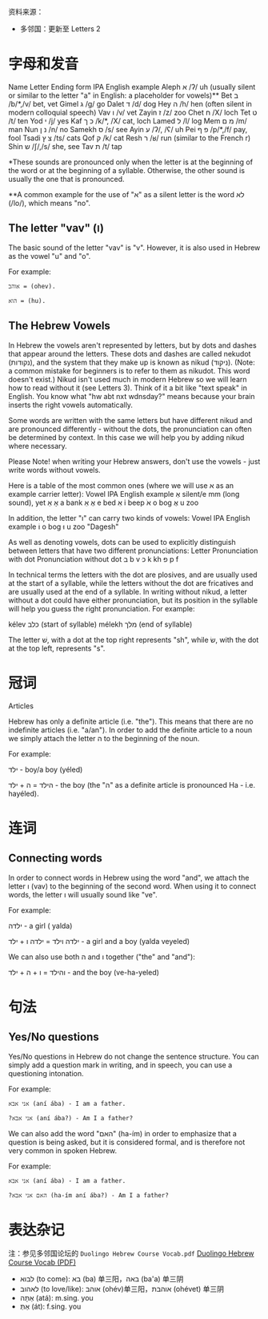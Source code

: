 资料来源：

- 多邻国：更新至 Letters 2

# 字母和发音

Name 	Letter 	Ending form 	IPA 	English example
Aleph 	א 		/ʔ/ 	uh (usually silent or similar to the letter "a" in English: a placeholder for vowels)\**
Bet 	ב 		/b/\*,/v/ 	bet, vet
Gimel 	ג 		/g/ 	go
Dalet 	ד 		/d/ 	dog
Hey 	ה 		/h/ 	hen (often silent in modern colloquial speech)
Vav 	ו 		/v/ 	vet
Zayin 	ז 		/z/ 	zoo
Chet 	ח 		/X/ 	loch
Tet 	ט 		/t/ 	ten
Yod 	י 		/j/ 	yes
Kaf 	כ 	ך 	/k/\*, /X/ 	cat, loch
Lamed 	ל 		/l/ 	log
Mem 	מ 	ם 	/m/ 	man
Nun 	נ 	ן 	/n/ 	no
Samekh 	ס 		/s/ 	see
Ayin 	ע 		/ʔ/, /ʕ/ 	uh
Pei 	פ 	ף 	/p/\*,/f/ 	pay, fool
Tsadi 	צ 	ץ 	/ts/ 	cats
Qof 	ק 		/k/ 	cat
Resh 	ר 		/ʁ/ 	run (similar to the French r)
Shin 	ש 		/ʃ/,/s/ 	she, see
Tav 	ת 		/t/ 	tap

*These sounds are pronounced only when the letter is at the beginning of the word or at the beginning of a syllable. Otherwise, the other sound is usually the one that is pronounced.

**A common example for the use of "א" as a silent letter is the word לא (/lo/), which means "no".

## The letter "vav" (ו)

The basic sound of the letter "vav" is "v". However, it is also used in Hebrew as the vowel "u" and "o".

For example:

    אוהב = (ohev).

    הוא = (hu).

## The Hebrew Vowels

In Hebrew the vowels aren't represented by letters, but by dots and dashes that appear around the letters. These dots and dashes are called nekudot (נקודות), and the system that they make up is known as nikud (ניקוד). (Note: a common mistake for beginners is to refer to them as nikudot. This word doesn't exist.) Nikud isn't used much in modern Hebrew so we will learn how to read without it (see Letters 3). Think of it a bit like "text speak" in English. You know what "hw abt nxt wdnsday?" means because your brain inserts the right vowels automatically.

Some words are written with the same letters but have different nikud and are pronounced differently - without the dots, the pronunciation can often be determined by context. In this case we will help you by adding nikud where necessary.

Please Note! when writing your Hebrew answers, don't use the vowels - just write words without vowels.

Here is a table of the most common ones (where we will use א as an example carrier letter):
Vowel 	IPA 	English example
אְ 	silent/e 	mm (long sound), yet
אָ אַ 	a 	bank
אֶ אֵ 	e 	bed
אִ 	i 	beep
אֹ 	o 	bog
אֻ 	u 	zoo

In addition, the letter "ו" can carry two kinds of vowels:
Vowel 	IPA 	English example
וֹ 	o 	bog
וּ 	u 	zoo
"Dagesh"

As well as denoting vowels, dots can be used to explicitly distinguish between letters that have two different pronunciations:
Letter 	Pronunciation with dot 	Pronunciation without dot
ּב 	b 	v
ּכ 	k 	kh
ּפ 	p 	f

In technical terms the letters with the dot are plosives, and are usually used at the start of a syllable, while the letters without the dot are fricatives and are usually used at the end of a syllable. In writing without nikud, a letter without a dot could have either pronunciation, but its position in the syllable will help you guess the right pronunciation. For example:

kélev כלב (start of syllable)
mélekh מלך (end of syllable)

The letter שׁ, with a dot at the top right represents "sh", while שׂ, with the dot at the top left, represents "s".

# 冠词

Articles

Hebrew has only a definite article (i.e. "the"). This means that there are no indefinite articles (i.e. "a/an"). In order to add the definite article to a noun we simply attach the letter ה to the beginning of the noun.

For example:

ילד - boy/a boy (yéled)

הילד = ה + ילד - the boy (the "ה" as a definite article is pronounced Ha - i.e. hayéled).

# 连词

## Connecting words

In order to connect words in Hebrew using the word "and", we attach the letter ו (vav) to the beginning of the second word. When using it to connect words, the letter ו will usually sound like "ve".

For example:

ילדה - a girl ( yalda)

ילדה וילד = ילדה ו + ילד - a girl and a boy (yalda veyeled)

We can also use both ה and ו together ("the" and "and"):

והילד = ו + ה + ילד - and the boy (ve-ha-yeled)

# 句法

## Yes/No questions

Yes/No questions in Hebrew do not change the sentence structure. You can simply add a question mark in writing, and in speech, you can use a questioning intonation.

For example:

    אני אבא (aní ába) - I am a father.

    ?אני אבא (aní ába?) - Am I a father?

We can also add the word "האם" (ha-ím) in order to emphasize that a question is being asked, but it is considered formal, and is therefore not very common in spoken Hebrew.

For example:

    אני אבא (aní ába) - I am a father.

    ?האם אני אבא (ha-ím aní ába?) - Am I a father?

# 表达杂记

注：参见多邻国论坛的 `Duolingo Hebrew Course Vocab.pdf` [Duolingo Hebrew Course Vocab (PDF)](https://forum.duolingo.com/comment/28489458)

- לבוא (to come): בא (ba) 单三阳，באה (ba'a) 单三阴
- לאהוב (to love/like): אוהב (ohév)单三阳，אוהבת (ohévet) 单三阴
- אַתָּה (atá): m.sing. you 
- אַתְּ (át): f.sing. you